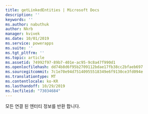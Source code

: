 ```yaml
---
title: getLinkedEntities | Microsoft Docs
description: ''
keywords: ''
ms.author: nabuthuk
author: Nkrb
manager: kvivek
ms.date: 10/01/2019
ms.service: powerapps
ms.suite: ''
ms.tgt_pltfrm: ''
ms.topic: article
ms.assetid: 74992f97-89b7-401e-ac95-9c8a47f990d1
ms.openlocfilehash: dd74b8d6f95b2709112bdae17fb38cc2bfaeb697
ms.sourcegitcommit: 7c1e70e94d75140955518349e6f9130ce3fd094e
ms.translationtype: MT
ms.contentlocale: ko-KR
ms.lasthandoff: 10/29/2019
ms.locfileid: "73034684"
---
```

모든 연결 된 엔터티 정보를 반환 합니다.
